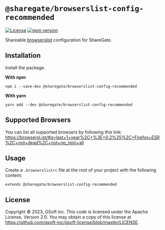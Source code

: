 # `@sharegate/browserslist-config-recommended`

[![License](https://img.shields.io/badge/License-Apache_2.0-blue.svg)](../../LICENSE.md) [![npm version](https://badge.fury.io/js/@sharegate%2Fbrowserslist-config-recommended.svg)](https://badge.fury.io/js/@sharegate%2Fbrowserslist-config-recommended.svg)


Shareable [browserslist](https://github.com/browserslist/browserslist) configuration for ShareGate.

## Installation

Install the package.

**With npm**
```shell
npm i --save-dev @sharegate/browserslist-config-recommended
```

**With yarn**
```shell
yarn add --dev @sharegate/browserslist-config-recommended
```

## Supported Browsers

You can list all supported browsers by following this link:
https://browsersl.ist/#q=last+1+year%2C+%3E+0.2%25%2C+Firefox+ESR%2C+not+dead%2C+not+op_mini+all

## Usage

Create a `.browserslistrc` file at the root of your project with the following content:
```
extends @sharegate/browserslist-config-recommended
```

## License

Copyright © 2023, GSoft inc. This code is licensed under the Apache License, Version 2.0. You may obtain a copy of this license at https://github.com/gsoft-inc/gsoft-license/blob/master/LICENSE.
